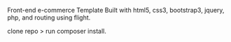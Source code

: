 Front-end e-commerce Template Built with html5, css3, bootstrap3, jquery, php, and routing using flight.

clone repo >
run composer install.
